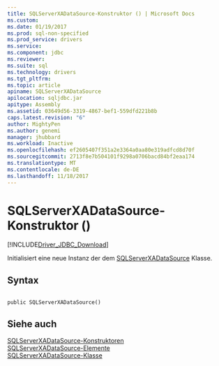 ```yaml
---
title: SQLServerXADataSource-Konstruktor () | Microsoft Docs
ms.custom: 
ms.date: 01/19/2017
ms.prod: sql-non-specified
ms.prod_service: drivers
ms.service: 
ms.component: jdbc
ms.reviewer: 
ms.suite: sql
ms.technology: drivers
ms.tgt_pltfrm: 
ms.topic: article
apiname: SQLServerXADataSource
apilocation: sqljdbc.jar
apitype: Assembly
ms.assetid: 03649d56-3319-4867-bef1-559dfd221b8b
caps.latest.revision: "6"
author: MightyPen
ms.author: genemi
manager: jhubbard
ms.workload: Inactive
ms.openlocfilehash: ef2605407f351a2e3364a0aa80e319adfcd8d70f
ms.sourcegitcommit: 2713f8e7b504101f9298a0706bacd84bf2eaa174
ms.translationtype: MT
ms.contentlocale: de-DE
ms.lasthandoff: 11/18/2017
---
```

# <a name="sqlserverxadatasource-constructor-"></a>SQLServerXADataSource-Konstruktor ()
[!INCLUDE[Driver_JDBC_Download](../../../includes/driver_jdbc_download.md)]

  Initialisiert eine neue Instanz der dem [SQLServerXADataSource](../../../connect/jdbc/reference/sqlserverxadatasource-class.md) Klasse.  
  
## <a name="syntax"></a>Syntax  
  
```  
  
public SQLServerXADataSource()  
```  
  
## <a name="see-also"></a>Siehe auch  
 [SQLServerXADataSource-Konstruktoren](../../../connect/jdbc/reference/sqlserverxadatasource-constructors.md)   
 [SQLServerXADataSource-Elemente](../../../connect/jdbc/reference/sqlserverxadatasource-members.md)   
 [SQLServerXADataSource-Klasse](../../../connect/jdbc/reference/sqlserverxadatasource-class.md)  
  
  
